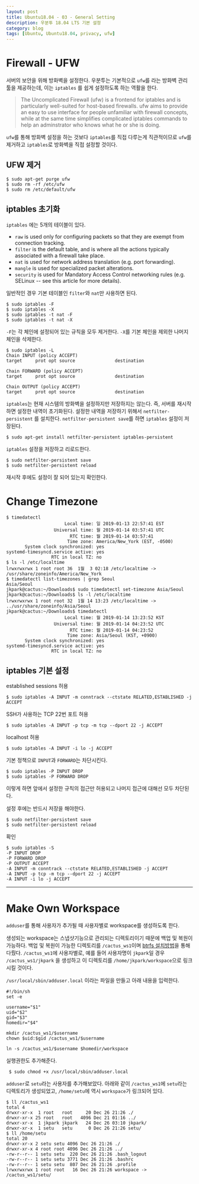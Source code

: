 ```yaml
---
layout: post
title: Ubuntu18.04 - 03 - General Setting
description: 우분투 18.04 LTS 기본 설정
category: blog
tags: [Ubuntu, Ubuntu18.04, privacy, ufw]
---
```


# Firewall - UFW

서버의 보안을 위해 방화벽을 설정한다. 우분투는 기본적으로 `ufw`를 라는 방화벽 관리 툴을 제공하는데, 이는 `iptables` 를 쉽게 설정하도록 하는 역활을 한다.

>The Uncomplicated Firewall (ufw) is a frontend for iptables and is particularly well-suited for host-based firewalls. ufw aims to provide an easy to use interface for people unfamiliar with firewall concepts, while at the same time simplifies complicated iptables commands to help an adminstrator who knows what he or she is doing.

`ufw`를 통해 방화벽 설정을 하는 것보다 `iptables`를 직접 다루는게 직관적이므로 `ufw`를 제거하고 `iptables`로 방화벽을 직접 설정할 것이다.

## UFW 제거

```
$ sudo apt-get purge ufw
$ sudo rm -rf /etc/ufw
$ sudo rm /etc/default/ufw
```

## iptables 초기화

`iptables` 에는 5개의 테이블이 있다.
- `raw` is used only for configuring packets so that they are exempt from connection tracking.
- `filter` is the default table, and is where all the actions typically associated with a firewall take place.
- `nat` is used for network address translation (e.g. port forwarding).
- `mangle` is used for specialized packet alterations.
- `security` is used for Mandatory Access Control networking rules (e.g. SELinux -- see this article for more details).

일반적인 경우 기본 테이블인 `filter`와 `nat`만 사용하면 된다.

```
$ sudo iptables -F
$ sudo iptables -X
$ sudo iptables -t nat -F
$ sudo iptables -t nat -X
```
`-F`는 각 체인에 설정되어 있는 규칙을 모두 제거한다. `-X`를 기본 체인을 제외한 나머지 체인을 삭제한다.

```
$ sudo iptables -L
Chain INPUT (policy ACCEPT)
target     prot opt source               destination         

Chain FORWARD (policy ACCEPT)
target     prot opt source               destination         

Chain OUTPUT (policy ACCEPT)
target     prot opt source               destination 
```

`iptables`는 현재 시스템의 방화벽을 설정하지만 저장하지는 않는다. 즉, 서버를 재시작하면 설정한 내역이 초기화된다. 설정한 내역을 저장하기 위해서 `netfilter-persistent` 를 설치한다. `netfilter-persistent save`를 하면 `iptables` 설정이 저장된다.

```
$ sudo apt-get install netfilter-persistent iptables-persistent
```

`iptables` 설정을 저장하고 리로드한다.

```
$ sudo netfilter-persistent save
$ sudo netfilter-persistent reload
```

재시작 후에도 설정이 잘 되어 있는지 확인한다.

# Change Timezone

```
$ timedatectl
                      Local time: 일 2019-01-13 22:57:41 EST
                  Universal time: 월 2019-01-14 03:57:41 UTC
                        RTC time: 월 2019-01-14 03:57:41
                       Time zone: America/New_York (EST, -0500)
       System clock synchronized: yes
systemd-timesyncd.service active: yes
                 RTC in local TZ: no
$ ls -l /etc/localtime 
lrwxrwxrwx 1 root root 36  1월  3 02:18 /etc/localtime -> /usr/share/zoneinfo/America/New_York
$ timedatectl list-timezones | grep Seoul
Asia/Seoul
jkpark@cactus:~/Downloads$ sudo timedatectl set-timezone Asia/Seoul
jkpark@cactus:~/Downloads$ ls -l /etc/localtime 
lrwxrwxrwx 1 root root 32  1월 14 13:23 /etc/localtime -> ../usr/share/zoneinfo/Asia/Seoul
jkpark@cactus:~/Downloads$ timedatectl 
                      Local time: 월 2019-01-14 13:23:52 KST
                  Universal time: 월 2019-01-14 04:23:52 UTC
                        RTC time: 월 2019-01-14 04:23:52
                       Time zone: Asia/Seoul (KST, +0900)
       System clock synchronized: yes
systemd-timesyncd.service active: yes
                 RTC in local TZ: no
```



## iptables 기본 설정

established sessions 허용
```
$ sudo iptables -A INPUT -m conntrack --ctstate RELATED,ESTABLISHED -j ACCEPT
```

SSH가 사용하는 TCP 22번 포트 허용
```
$ sudo iptables -A INPUT -p tcp -m tcp --dport 22 -j ACCEPT
```

localhost 허용
```
$ sudo iptables -A INPUT -i lo -j ACCEPT
```


기본 정책으로 `INPUT`과 `FORWARD`는 차단시킨다.
```
$ sudo iptables -P INPUT DROP
$ sudo iptables -P FORWARD DROP
```

이렇게 하면 앞에서 설정한 규칙의 접근만 허용되고 나머지 접근에 대해선 모두 차단된다.

설정 후에는 반드시 저장을 해야한다.

```
$ sudo netfilter-persistent save
$ sudo netfilter-persistent reload
```

확인

```
$ sudo iptables -S
-P INPUT DROP
-P FORWARD DROP
-P OUTPUT ACCEPT
-A INPUT -m conntrack --ctstate RELATED,ESTABLISHED -j ACCEPT
-A INPUT -p tcp -m tcp --dport 22 -j ACCEPT
-A INPUT -i lo -j ACCEPT
```

- - -

# Make Own Workspace

`adduser`를 통해 사용자가 추가될 때 사용자별로 workspace를 생성하도록 한다.

생성되는 workspace는 스냅샷기능으로 관리되는 디렉토리이기 때문에 백업 및 복원이 가능하다. 백업 및 복원이 가능한 디렉토리를 `/cactus_ws1`이며 [btrfs 설치방법](install_ubuntu1804-02-btrfs)을 통해 다뤘다. `/cactus_ws1`에 사용자별로, 예를 들어 사용자명이 `jkpark`일 경우 `/cactus_ws1/jkpark` 을 생성하고 이 디렉토리를 `/home/jkpark/workspace`으로 링크시킬 것이다.

`/usr/local/sbin/adduser.local` 이라는 파일을 만들고 아래 내용을 입력한다.

```
#!/bin/sh
set -e

username="$1"
uid="$2"
gid="$3"
homedir="$4"

mkdir /cactus_ws1/$username
chown $uid:$gid /cactus_ws1/$username

ln -s /cactus_ws1/$username $homedir/workspace
```

실행권한도 추가해준다.

```
 $ sudo chmod +x /usr/local/sbin/adduser.local
```


`adduser`로 `setu`라는 사용자를 추가해보았다. 아래와 같이 `/cactus_ws1`에 `setu`라는 디렉토리가 생성되었고, `/home/setu`에 역시 `workspace`가 링크되어 있다.

```
$ ll /cactus_ws1
total 4
drwxr-xr-x  1 root   root     20 Dec 26 21:26 ./
drwxr-xr-x 25 root   root   4096 Dec 21 01:16 ../
drwxr-xr-x  1 jkpark jkpark   24 Dec 26 03:10 jkpark/
drwxr-xr-x  1 setu   setu      0 Dec 26 21:26 setu/
$ ll /home/setu
total 20
drwxr-xr-x 2 setu setu 4096 Dec 26 21:26 ./
drwxr-xr-x 4 root root 4096 Dec 26 21:26 ../
-rw-r--r-- 1 setu setu  220 Dec 26 21:26 .bash_logout
-rw-r--r-- 1 setu setu 3771 Dec 26 21:26 .bashrc
-rw-r--r-- 1 setu setu  807 Dec 26 21:26 .profile
lrwxrwxrwx 1 root root   16 Dec 26 21:26 workspace -> /cactus_ws1/setu/
```

